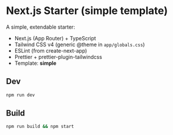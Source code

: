 # Next.js Starter (simple template)

A simple, extendable starter:

- Next.js (App Router) + TypeScript
- Tailwind CSS v4 (generic @theme in `app/globals.css`)
- ESLint (from create-next-app)
- Prettier + prettier-plugin-tailwindcss
- Template: **simple**

## Dev

```bash
npm run dev
```

## Build

```bash
npm run build && npm start
```
